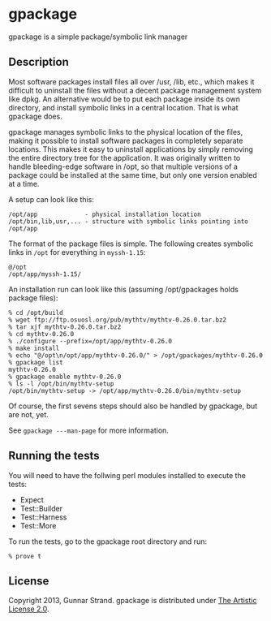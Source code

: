 # gpackage

gpackage is a simple package/symbolic link manager

## Description

Most software packages install files all over /usr, /lib, etc., which makes it
difficult to uninstall the files without a decent package management system
like dpkg. An alternative would be to put each package inside its own
directory, and install symbolic links in a central location. That is what
gpackage does.

gpackage manages symbolic links to the physical location of the files, making
it possible to install software packages in completely separate locations. This
makes it easy to uninstall applications by simply removing the entire directory
tree for the application. It was originally written to handle bleeding-edge
software in /opt, so that multiple versions of a package could be installed at
the same time, but only one version enabled at a time.

A setup can look like this:

    /opt/app             - physical installation location
    /opt/bin,lib,usr,... - structure with symbolic links pointing into /opt/app

The format of the package files is simple. The following creates symbolic links
in `/opt` for everything in `myssh-1.15`:

    @/opt
    /opt/app/myssh-1.15/

An installation run can look like this (assuming /opt/gpackages holds package
files):

    % cd /opt/build
    % wget ftp://ftp.osuosl.org/pub/mythtv/mythtv-0.26.0.tar.bz2
    % tar xjf mythtv-0.26.0.tar.bz2
    % cd mythtv-0.26.0
    % ./configure --prefix=/opt/app/mythtv-0.26.0
    % make install
    % echo "@/opt\n/opt/app/mythtv-0.26.0/" > /opt/gpackages/mythtv-0.26.0
    % gpackage list
    mythtv-0.26.0
    % gpackage enable mythtv-0.26.0
    % ls -l /opt/bin/mythtv-setup
    /opt/bin/mythtv-setup -> /opt/app/mythtv-0.26.0/bin/mythtv-setup

Of course, the first sevens steps should also be handled by gpackage, but are
not, yet.

See `gpackage ---man-page` for more information.

## Running the tests

You will need to have the follwing perl modules installed to execute the tests:

- Expect
- Test::Builder
- Test::Harness
- Test::More

To run the tests, go to the gpackage root directory and run:

    % prove t

## License

Copyright 2013, Gunnar Strand. gpackage is distributed under [The Artistic License 2.0][tal2].

   [tal2]: http://www.perlfoundation.org/artistic_license_2_0

